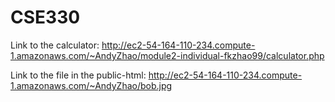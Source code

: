 # CSE330

Link to the calculator: http://ec2-54-164-110-234.compute-1.amazonaws.com/~AndyZhao/module2-individual-fkzhao99/calculator.php

Link to the file in the public-html: http://ec2-54-164-110-234.compute-1.amazonaws.com/~AndyZhao/bob.jpg
